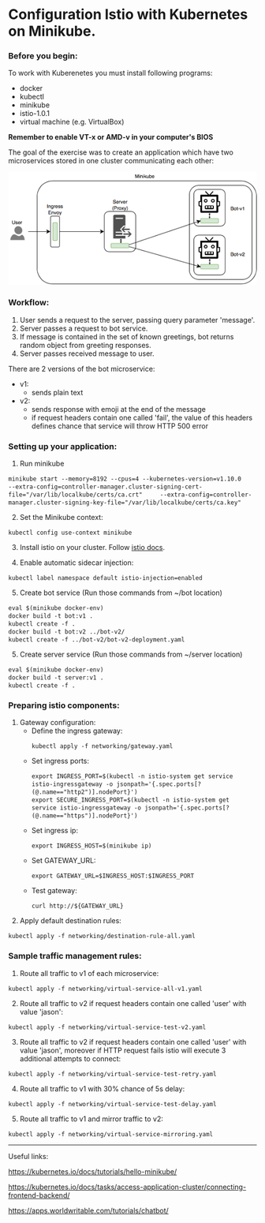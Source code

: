 # Configuration Istio with Kubernetes on Minikube.

### Before you begin:
To work with Kuberenetes you must install following programs:
- docker
- kubectl
- minikube
- istio-1.0.1
- virtual machine (e.g. VirtualBox)

**Remember to enable VT-x or AMD-v in your computer's BIOS**

The goal of the exercise was to create an application which have two microservices stored in one cluster communicating each other:

![Diagram](https://github.com/lukaszmalyszko/practice-minikube1/blob/istio/schema-istio.png)

### Workflow:
1. User sends a request to the server, passing query parameter 'message'.
2. Server passes a request to bot service.
3. If message is contained in the set of known greetings, bot returns random object from greeting responses.
4. Server passes received message to user.

There are 2 versions of the bot microservice:
* v1:
  * sends plain text
* v2: 
  * sends response with emoji at the end of the message
  * if request headers contain one called 'fail', the value of this headers defines chance that service will throw HTTP 500 error 

### Setting up your application:
1. Run minikube
  ```
  minikube start --memory=8192 --cpus=4 --kubernetes-version=v1.10.0     --extra-config=controller-manager.cluster-signing-cert-file="/var/lib/localkube/certs/ca.crt"     --extra-config=controller-manager.cluster-signing-key-file="/var/lib/localkube/certs/ca.key"
  ```

2. Set the Minikube context:
  ```
  kubectl config use-context minikube
  ```
3. Install istio on your cluster. Follow [istio docs](https://istio.io/docs/setup/kubernetes/helm-install/).

4. Enable automatic sidecar injection:
  ```
  kubectl label namespace default istio-injection=enabled
  ```

5. Create bot service (Run those commands from ~/bot location)
  ```
  eval $(minikube docker-env)
  docker build -t bot:v1 .
  kubectl create -f .
  docker build -t bot:v2 ../bot-v2/
  kubectl create -f ../bot-v2/bot-v2-deployment.yaml
  ```

5. Create server service (Run those commands from ~/server location)
  ```
  eval $(minikube docker-env)
  docker build -t server:v1 .
  kubectl create -f .
  ```

### Preparing istio components:
1. Gateway configuration:
   * Define the ingress gateway:
     ```
     kubectl apply -f networking/gateway.yaml
     ```
   * Set ingress ports:
     ```
     export INGRESS_PORT=$(kubectl -n istio-system get service istio-ingressgateway -o jsonpath='{.spec.ports[?(@.name=="http2")].nodePort}')
     export SECURE_INGRESS_PORT=$(kubectl -n istio-system get service istio-ingressgateway -o jsonpath='{.spec.ports[?(@.name=="https")].nodePort}')
     ```
   * Set ingress ip:
     ```
     export INGRESS_HOST=$(minikube ip)
     ```
   * Set GATEWAY_URL:
     ```
     export GATEWAY_URL=$INGRESS_HOST:$INGRESS_PORT
     ```
   * Test gateway:
     ```
     curl http://${GATEWAY_URL}
     ```
2. Apply default destination rules:
  ```
  kubectl apply -f networking/destination-rule-all.yaml
  ```
### Sample traffic management rules:
1. Route all traffic to v1 of each microservice:
  ```
  kubectl apply -f networking/virtual-service-all-v1.yaml
  ```
2. Route all traffic to v2 if request headers contain one called 'user' with value 'jason':
  ```
  kubectl apply -f networking/virtual-service-test-v2.yaml
  ```
3. Route all traffic to v2 if request headers contain one called 'user' with value 'jason', moreover if HTTP request fails istio will execute 3 additional attempts to connect:
  ```
  kubectl apply -f networking/virtual-service-test-retry.yaml
  ```
4. Route all traffic to v1 with 30% chance of 5s delay:
  ```
  kubectl apply -f networking/virtual-service-test-delay.yaml
  ```
5. Route all traffic to v1 and mirror traffic to v2:
  ```
  kubectl apply -f networking/virtual-service-mirroring.yaml
  ```
  
---
  
Useful links:

https://kubernetes.io/docs/tutorials/hello-minikube/

https://kubernetes.io/docs/tasks/access-application-cluster/connecting-frontend-backend/

https://apps.worldwritable.com/tutorials/chatbot/
